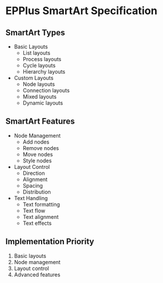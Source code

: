 # EPPlus SmartArt Specification

## SmartArt Types
- Basic Layouts
  - List layouts
  - Process layouts
  - Cycle layouts
  - Hierarchy layouts
- Custom Layouts
  - Node layouts
  - Connection layouts
  - Mixed layouts
  - Dynamic layouts

## SmartArt Features
- Node Management
  - Add nodes
  - Remove nodes
  - Move nodes
  - Style nodes
- Layout Control
  - Direction
  - Alignment
  - Spacing
  - Distribution
- Text Handling
  - Text formatting
  - Text flow
  - Text alignment
  - Text effects

## Implementation Priority
1. Basic layouts
2. Node management
3. Layout control
4. Advanced features